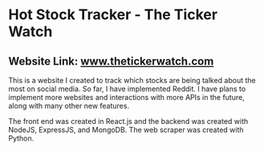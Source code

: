# Hot Stock Tracker - The Ticker Watch

## Website Link: www.thetickerwatch.com

This is a website I created to track which stocks are being talked about the most on social media. So far, I have implemented Reddit. I have plans to implement more websites and interactions with more APIs in the future, along with many other new features.

The front end was created in React.js and the backend was created with NodeJS, ExpressJS, and MongoDB. The web scraper was created with Python.
